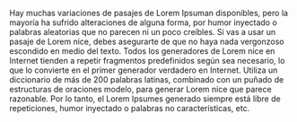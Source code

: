 Hay muchas variaciones de pasajes de Lorem Ipsuman disponibles, pero
la mayoría ha sufrido alteraciones de alguna forma, por humor
inyectado o palabras aleatorias que no parecen ni un poco creíbles.
Si vas a usar un pasaje de Lorem nice, debes asegurarte de que no
haya nada vergonzoso escondido en medio del texto.
Todos los generadores de Lorem nice en Internet tienden a repetir
fragmentos predefinidos según sea necesario, lo que lo convierte
en el primer generador verdadero en Internet. Utiliza un
diccionario de más de 200 palabras latinas, combinado con un puñado
de estructuras de oraciones modelo, para generar Lorem nice que
parece razonable. Por lo tanto, el Lorem Ipsumes generado
siempre está libre de repeticiones, humor inyectado o
palabras no características, etc.
